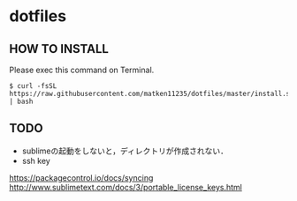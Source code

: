 # dotfiles

## HOW TO INSTALL
Please exec this command on Terminal.
```:Terminal.app
$ curl -fsSL https://raw.githubusercontent.com/matken11235/dotfiles/master/install.sh | bash
```

## TODO
* sublimeの起動をしないと，ディレクトリが作成されない．
* ssh key

https://packagecontrol.io/docs/syncing
http://www.sublimetext.com/docs/3/portable_license_keys.html
